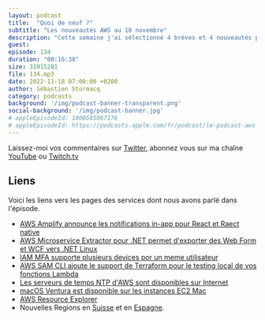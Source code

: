 ```yaml
---
layout: podcast
title:  "Quoi de neuf ?"
subtitle: "Les nouveautés AWS au 18 novembre"
description: "Cette semaine j'ai sélectionné 4 brèves et 4 nouveautés plus longues à expliquer. Dans cet épisode, on parle des gardiens du temps, de Amplify, de macOS, de la découpe de monolithes en microservices. On parle aussi d'authentification multi facteurs, de Terraform pour le serverless et de non pas une, mais deux nouvelles régions. Efin nous terminerons avec une nouveauté qui va nous simplifier la vie à toutes et tous : le resource explorer - une recherche de resources a travers plusieurs régions."
guest: 
episode: 134
duration: "00:16:38"
size: 31915281
file: 134.mp3
date: 2022-11-18 07:00:00 +0200
author: Sébastien Stormacq
category: podcasts
background: '/img/podcast-banner-transparent.png'
social-background: '/img/podcast-banner.jpg'
# appleEpisodeId: 1000585067176
# appleEpisodeId: https://podcasts.apple.com/fr/podcast/le-podcast-aws-en-français/id1452118442
---
```


Laissez-moi vos commentaires sur [Twitter](https://twitter.com/sebsto), abonnez vous sur ma chaîne [YouTube](https://www.youtube.com/sebsto) ou [Twitch.tv](https://www.twitch.tv/sebAWS)

## Liens

Voici les liens vers les pages des services dont nous avons parlé dans l'épisode.

- [AWS Amplify announce les notifications in-app pour React et Raect native](https://aws.amazon.com/about-aws/whats-new/2022/11/aws-amplify-general-availability-in-app-messaging-notifications-react-react-native/)
- [AWS Microservice Extractor pour .NET permet d'exporter des Web Form et WCF vers .NET Linux](https://aws.amazon.com/about-aws/whats-new/2022/11/aws-microservice-extractor-net-extracts-ports-code-web-forms-linux/)
- [IAM MFA supporte plusieurs devices por un meme utilisateur](https://aws.amazon.com/about-aws/whats-new/2022/11/aws-identity-access-management-multi-factor-authentication-devices/)
- [AWS SAM CLI ajoute le support de Terraform pour le testing local de vos fonctions Lambda](https://aws.amazon.com/about-aws/whats-new/2022/11/aws-sam-cli-terraform-support-lambda-local-testing-debugging/)
- [Les serveurs de temps NTP d'AWS sont disponibles sur Internet](https://aws.amazon.com/about-aws/whats-new/2022/11/amazon-time-sync-internet-public-ntp-service/)
- [macOS Ventura est disponible sur les instances EC2 Mac](https://aws.amazon.com/about-aws/whats-new/2022/11/amazon-ec2-mac-instances-support-apple-macos-ventura/)
- [AWS Resource Explorer](https://aws.amazon.com/blogs/aws/introducing-aws-resource-explorer-quickly-find-resources-in-your-aws-account/)
- Nouvelles Regions en [Suisse](https://aws.amazon.com/blogs/aws/a-new-aws-region-opens-in-switzerland/) et en [Espagne](https://aws.amazon.com/blogs/aws/now-open-aws-region-in-spain/).